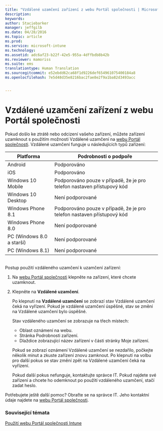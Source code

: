 ```yaml
---
title: "Vzdálené uzamčení zařízení z webu Portál společnosti | Microsoft Intune"
description: 
keywords: 
author: Staciebarker
manager: jeffgilb
ms.date: 04/28/2016
ms.topic: article
ms.prod: 
ms.service: microsoft-intune
ms.technology: 
ms.assetid: adc6af23-b22f-42e5-955a-4dffbdb8b42b
ms.reviewer: mamoriss
ms.suite: ems
translationtype: Human Translation
ms.sourcegitcommit: e52ebdd62ca68f1d9226def654961075400184a8
ms.openlocfilehash: 7e5d48d35e8216bac2fae8e2f9a1ba82d3493acc


---
```



# Vzdálené uzamčení zařízení z webu Portál společnosti

Pokud došlo ke ztrátě nebo odcizení vašeho zařízení, můžete zařízení uzamknout s použitím možnosti Vzdálené uzamčení na [webu Portál společnosti](http://portal.manage.microsoft.com). Vzdálené uzamčení funguje u následujících typů zařízení:

Platforma  |Podrobnosti o podpoře  
---------|---------
Android | Podporováno       
iOS | Podporováno
Windows 10 Mobile | Podporováno pouze v případě, že je pro telefon nastaven přístupový kód     
Windows 10 Desktop | Není podporované  
Windows Phone 8.1 | Podporováno pouze v případě, že je pro telefon nastaven přístupový kód
Windows Phone 8.0 | Není podporované
PC (Windows 8.0 a starší) | Není podporované       
PC (Windows 8.1) | Není podporované

</br>
Postup použití vzdáleného uzamčení k uzamčení zařízení:

1.  Na [webu Portál společnosti](http://portal.manage.microsoft.com) klepněte na zařízení, které chcete uzamknout.

2.  Klepněte na **Vzdálené uzamčení**.

    Po klepnutí na **Vzdálené uzamčení** se zobrazí stav Vzdálené uzamčení čeká na vyřízení.  Pokud je vzdálené uzamčení úspěšné, stav se změní na Vzdálené uzamčení bylo úspěšné.

    Stav vzdáleného uzamčení se zobrazuje na třech místech:

    * Oblast oznámení na webu. 
    * Stránka Podrobnosti zařízení.
    * Dlaždice zobrazující název zařízení v části stránky Moje zařízení.

    Pokud se zobrazí oznámení Vzdálené uzamčení se nezdařilo, počkejte několik minut a zkuste zařízení znovu zamknout. Po klepnutí na volbu pro další pokus se stav změní zpět na Vzdálené uzamčení čeká na vyřízení. 

    Pokud další pokus nefunguje, kontaktujte správce IT. Pokud najdete své zařízení a chcete ho odemknout po použití vzdáleného uzamčení, stačí zadat heslo.

Potřebujete ještě další pomoc? Obraťte se na správce IT. Jeho kontaktní údaje najdete na [webu Portál společnosti](http://portal.manage.microsoft.com).

### Související témata
[Použití webu Portál společnosti Intune](using-the-intune-company-portal-website.md)


<!--HONumber=Jun16_HO4-->


